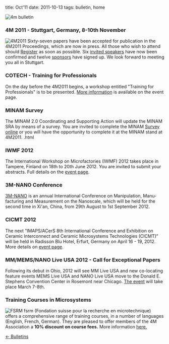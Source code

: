 title: Oct'11
date: 2011-10-13 
tags: bulletin, home


![4m bulletin](/images/4mbulletin168.png)

<!--break-->
###  4M 2011 - Stuttgart, Germany, 8-10th November


![4M2011](/images/4m-2011_web1.jpg)
Sixty-seven papers have been accepted for publication in the 4M2011 Proceedings, which are now in press. All those who wish to attend should [Register](/conference/2011/Registration-fees) as soon as possible. Six [invited speakers](/conference/2011/Invited-Speakers-0) have now been confirmed and twelve [sponsors](/conference/2011/Our-Sponsors) have signed up. We look forward to meeting you all in Stuttgart.
  
###  COTECH - Training for Professionals

On the day before the 4M2011 begins, a workshop entitled "Training for Professionals" is to be presented. [More information](/event/COTECH-Training-Professionals) is available on the event page.
  
###  MINAM Survey

The MINAM 2.0 Coordinating and Supporting Action will update the MINAM SRA by means of a survey. You are invited to complete the MINAM [Survey online](/content/MINAM-Survey/MINAM-Survey.html) or you will have the opportunity to complete it at the MINAM stand at 4M2011. .html

###  IWMF 2012

The International Workshop on Microfactories (IWMF) 2012 takes place in Tampere, Finland on 18th to 20th June 2012. You are invited to submit your abstracts. Full details on the [event page](/event/IWMF-2012). 
  
###  3M-NANO Conference

[3M-NANO](/event/3M-Nano-0) is an annual International Conference on Manipulation, Manu­facturing and Measurement on the Nanoscale, which will be held for the second time in Xi'an, China, from 29th August to 1st September 2012.

###  CICMT 2012

The next “IMAPS/ACerS 8th International Conference and Exhibition on Ceramic Interconnect and Ceramic Microsystems Technologies (CICMT)” will be held in Radisson Blu Hotel, Erfurt, Germany on April 16 - 19, 2012. More details on [event page](/event/CICMT-Conference).  

###  MM/MEMS/NANO Live USA 2012 - Call for Exceptional Papers

Following its debut in Ohio, 2012 will see MM Live USA and new co-locating feature events MEMS Live USA and NANO Live USA move to the Donald E. Stephens Convention Center in Rosemont near Chicago. [The event](/event/MMMEMSNANO-Live-USA-2012) will take place March 7-8th.

###  Training Courses in Microsystems

![FSRM](/images/fsrm_logo_web.gif)
fsrm (Fondation suisse pour la recherche en microtechnique) offers a comprehensive range of training courses, in a number of languages (English, French, German). They are pleased to offer members of the 4M Association a <b>10% discount on course fees.</b> More information [here.](/content/fsrm-training-courses/fsrm-training-courses.html)

[&larr; Bulletins](/bulletin/index.html)